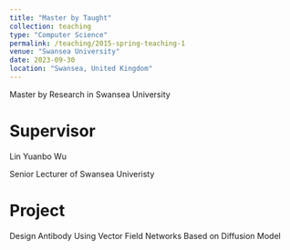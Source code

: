 ```yaml
---
title: "Master by Taught"
collection: teaching
type: "Computer Science"
permalink: /teaching/2015-spring-teaching-1
venue: "Swansea University"
date: 2023-09-30
location: "Swansea, United Kingdom"
---
```


Master by Research in Swansea University

Supervisor
======
Lin Yuanbo Wu

Senior Lecturer of Swansea Univeristy

Project
======
Design Antibody Using Vector Field Networks Based on Diffusion Model

